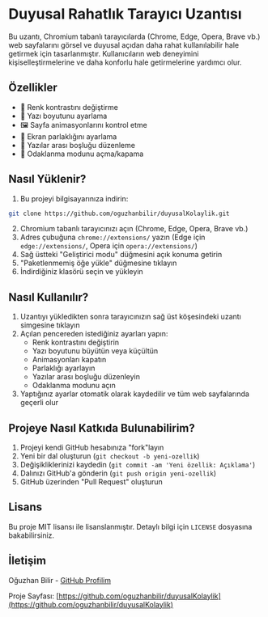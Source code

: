 # Duyusal Rahatlık Tarayıcı Uzantısı

Bu uzantı, Chromium tabanlı tarayıcılarda (Chrome, Edge, Opera, Brave vb.) web sayfalarını görsel ve duyusal açıdan daha rahat kullanılabilir hale getirmek için tasarlanmıştır. Kullanıcıların web deneyimini kişiselleştirmelerine ve daha konforlu hale getirmelerine yardımcı olur.

## Özellikler

- 🎨 Renk kontrastını değiştirme
- 📱 Yazı boyutunu ayarlama
- 🖼️ Sayfa animasyonlarını kontrol etme
- 🔆 Ekran parlaklığını ayarlama
- 📏 Yazılar arası boşluğu düzenleme
- 🎯 Odaklanma modunu açma/kapama

## Nasıl Yüklenir?

1. Bu projeyi bilgisayarınıza indirin:
```bash
git clone https://github.com/oguzhanbilir/duyusalKolaylik.git
```

2. Chromium tabanlı tarayıcınızı açın (Chrome, Edge, Opera, Brave vb.)
3. Adres çubuğuna `chrome://extensions/` yazın (Edge için `edge://extensions/`, Opera için `opera://extensions/`)
4. Sağ üstteki "Geliştirici modu" düğmesini açık konuma getirin
5. "Paketlenmemiş öğe yükle" düğmesine tıklayın
6. İndirdiğiniz klasörü seçin ve yükleyin

## Nasıl Kullanılır?

1. Uzantıyı yükledikten sonra tarayıcınızın sağ üst köşesindeki uzantı simgesine tıklayın
2. Açılan pencereden istediğiniz ayarları yapın:
   - Renk kontrastını değiştirin
   - Yazı boyutunu büyütün veya küçültün
   - Animasyonları kapatın
   - Parlaklığı ayarlayın
   - Yazılar arası boşluğu düzenleyin
   - Odaklanma modunu açın
3. Yaptığınız ayarlar otomatik olarak kaydedilir ve tüm web sayfalarında geçerli olur

## Projeye Nasıl Katkıda Bulunabilirim?

1. Projeyi kendi GitHub hesabınıza "fork"layın
2. Yeni bir dal oluşturun (`git checkout -b yeni-ozellik`)
3. Değişikliklerinizi kaydedin (`git commit -am 'Yeni özellik: Açıklama'`)
4. Dalınızı GitHub'a gönderin (`git push origin yeni-ozellik`)
5. GitHub üzerinden "Pull Request" oluşturun

## Lisans

Bu proje MIT lisansı ile lisanslanmıştır. Detaylı bilgi için `LICENSE` dosyasına bakabilirsiniz.

## İletişim

Oğuzhan Bilir - [GitHub Profilim](https://github.com/oguzhanbilir)

Proje Sayfası: [https://github.com/oguzhanbilir/duyusalKolaylik](https://github.com/oguzhanbilir/duyusalKolaylik)
